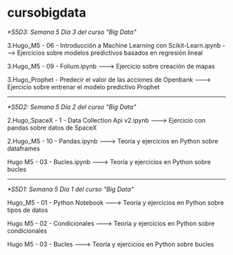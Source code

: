 # cursobigdata



_*S5D3: Semana 5 Día 3 del curso "Big Data"_

  3.Hugo_M5 - 06 - Introducción a Machine Learning con Scikit-Learn.ipynb       --->   Ejercicios sobre modelos predictivos basados en regresión lineal

  3.Hugo_M5 - 09 - Folium.ipynb                                                 --->   Ejercicio sobre creación de mapas
  
  3.Hugo_Prophet - Predecir el valor de las acciones de Openbank                 --->   Ejercicio sobre entrenar el modelo predictivo Prophet

----------------------------------------------------------------------------------------------------------------------

_*S5D2: Semana 5 Día 2 del curso "Big Data"_

  2.Hugo_SpaceX - 1 - Data Collection Api v2.ipynb     --->   Ejercicio con pandas sobre datos de SpaceX

  2.Hugo_M5 - 10 - Pandas.ipynb  --->   Teoría y ejercicios en Python sobre dataframes
  
  Hugo M5 - 03 - Bucles.ipynb            --->   Teoría y ejercicios en Python sobre bucles

----------------------------------------------------------------------------------------------------------------------


_*S5D1: Semana 5 Día 1 del curso "Big Data"_

  Hugo_M5 - 01 - Python Notebook   --->   Teoría y ejercicios en Python sobre tipos de datos
  
  Hugo M5 - 02 - Condicionales     --->   Teoría y ejercicios en Python sobre condicionales
  
  Hugo M5 - 03 - Bucles            --->   Teoría y ejercicios en Python sobre bucles
